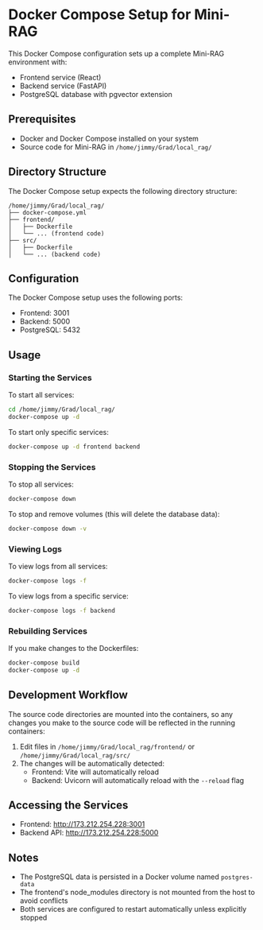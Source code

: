 # Docker Compose Setup for Mini-RAG

This Docker Compose configuration sets up a complete Mini-RAG environment with:
- Frontend service (React)
- Backend service (FastAPI)
- PostgreSQL database with pgvector extension

## Prerequisites

- Docker and Docker Compose installed on your system
- Source code for Mini-RAG in `/home/jimmy/Grad/local_rag/`

## Directory Structure

The Docker Compose setup expects the following directory structure:
```
/home/jimmy/Grad/local_rag/
├── docker-compose.yml
├── frontend/
│   ├── Dockerfile
│   └── ... (frontend code)
├── src/
│   ├── Dockerfile
│   └── ... (backend code)
```

## Configuration

The Docker Compose setup uses the following ports:
- Frontend: 3001
- Backend: 5000
- PostgreSQL: 5432

## Usage

### Starting the Services

To start all services:

```bash
cd /home/jimmy/Grad/local_rag/
docker-compose up -d
```

To start only specific services:

```bash
docker-compose up -d frontend backend
```

### Stopping the Services

To stop all services:

```bash
docker-compose down
```

To stop and remove volumes (this will delete the database data):

```bash
docker-compose down -v
```

### Viewing Logs

To view logs from all services:

```bash
docker-compose logs -f
```

To view logs from a specific service:

```bash
docker-compose logs -f backend
```

### Rebuilding Services

If you make changes to the Dockerfiles:

```bash
docker-compose build
docker-compose up -d
```

## Development Workflow

The source code directories are mounted into the containers, so any changes you make to the source code will be reflected in the running containers:

1. Edit files in `/home/jimmy/Grad/local_rag/frontend/` or `/home/jimmy/Grad/local_rag/src/`
2. The changes will be automatically detected:
   - Frontend: Vite will automatically reload
   - Backend: Uvicorn will automatically reload with the `--reload` flag

## Accessing the Services

- Frontend: http://173.212.254.228:3001
- Backend API: http://173.212.254.228:5000

## Notes

- The PostgreSQL data is persisted in a Docker volume named `postgres-data`
- The frontend's node_modules directory is not mounted from the host to avoid conflicts
- Both services are configured to restart automatically unless explicitly stopped 